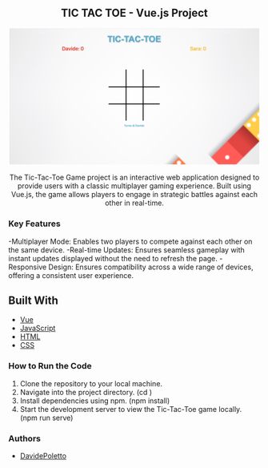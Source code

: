 <h2 align="center">TIC TAC TOE - Vue.js Project</h2>
<p align="center">
    <a href="https://trisapp.netlify.app/">
      <img src="src/assets/IMG/Screenshot 2024-07-03 alle 17.29.58.png" width="500px">
    </a>
</p>
<p align="center">The Tic-Tac-Toe Game project is an interactive web application designed to provide users with a classic multiplayer gaming experience. Built using Vue.js, the game allows players to engage in strategic battles against each other in real-time.</p>


### Key Features
-Multiplayer Mode: Enables two players to compete against each other on the same device.
-Real-time Updates: Ensures seamless gameplay with instant updates displayed without the need to refresh the page.
-Responsive Design: Ensures compatibility across a wide range of devices, offering a consistent user experience.

## Built With
* [Vue]()
* [JavaScript]()
* [HTML]()
* [CSS]()

### How to Run the Code
1. Clone the repository to your local machine.
2. Navigate into the project directory. (cd <project-directory>)
3. Install dependencies using npm. (npm install)
4. Start the development server to view the Tic-Tac-Toe game locally. (npm run serve)

### Authors

- [DavidePoletto](https://github.com/DavidePoletto)

